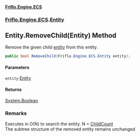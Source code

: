 #### [Friflo.Engine.ECS](index.md 'index')
### [Friflo.Engine.ECS](Friflo.Engine.ECS.md 'Friflo.Engine.ECS').[Entity](Entity.md 'Friflo.Engine.ECS.Entity')

## Entity.RemoveChild(Entity) Method

Remove the given child [entity](Entity.RemoveChild(Entity).md#Friflo.Engine.ECS.Entity.RemoveChild(Friflo.Engine.ECS.Entity).entity 'Friflo.Engine.ECS.Entity.RemoveChild(Friflo.Engine.ECS.Entity).entity') from this entity.

```csharp
public bool RemoveChild(Friflo.Engine.ECS.Entity entity);
```
#### Parameters

<a name='Friflo.Engine.ECS.Entity.RemoveChild(Friflo.Engine.ECS.Entity).entity'></a>

`entity` [Entity](Entity.md 'Friflo.Engine.ECS.Entity')

#### Returns
[System.Boolean](https://docs.microsoft.com/en-us/dotnet/api/System.Boolean 'System.Boolean')

### Remarks
Executes in O(N) to search the entity. N = [ChildCount](Entity.ChildCount.md 'Friflo.Engine.ECS.Entity.ChildCount')<br/>
The subtree structure of the removed entity remains unchanged<br/>